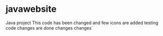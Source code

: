 # javawebsite
Java project
This code  has been  changed   and  few  icons  are added
testing  code
changes  are done
changes
changes`
